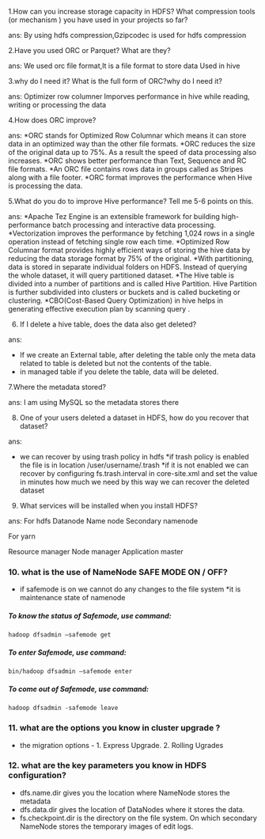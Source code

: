 
1.How can you increase storage capacity in HDFS? What compression tools (or mechanism ) you have used in your projects so far?

ans: By using hdfs compression,Gzipcodec is used for hdfs compression

2.Have you used ORC or Parquet? What are they?

ans: We used orc file format,It is a file format to store data Used in hive

3.why do I need it? What is the full form of ORC?why do I need it?

ans: Optimizer row columner Imporves performance in hive while reading, writing or processing the data

4.How does ORC improve?

ans:
*ORC stands for Optimized Row Columnar which means it can store data in an optimized way than the other file formats. 
*ORC reduces the size of the original data up to 75%. As a result the speed of data processing also increases. 
*ORC shows better performance than Text, Sequence and RC file formats.
*An ORC file contains rows data in groups called as Stripes along with a file footer. 
*ORC format improves the performance when Hive is processing the data.

5.What do you do to improve Hive performance? Tell me 5-6 points on this.

ans: 
*Apache Tez Engine is an extensible framework for building high-performance batch processing and interactive data processing. 
*Vectorization improves the performance by fetching 1,024 rows in a single operation instead of fetching single row each time. 
*Optimized Row Columnar format provides highly efficient ways of storing the hive data by reducing the data storage format by 75% of the original.
*With partitioning, data is stored in separate individual folders on HDFS. Instead of querying the whole dataset, it will query partitioned dataset.
*The Hive table is divided into a number of partitions and is called Hive Partition. Hive Partition is further subdivided into clusters or buckets and is called bucketing or clustering.
*CBO(Cost-Based Query Optimization) in hive helps in generating effective execution plan by scanning query .

6. If I delete a hive table, does the data also get deleted?

ans:
* If we create an External table, after deleting the table only the meta data related to table is deleted but not the contents of the table.
* in managed table if you delete the table, data will be deleted.

7.Where the metadata stored?

ans: I am using MySQL so the metadata stores there

8. One of your users deleted a dataset in HDFS, how do you recover that dataset?

ans: 
* we can recover by using trash policy in hdfs
*if trash policy is enabled the file is in location /user/username/.trash
*if it is not enabled we can recover by configuring fs.trash.interval in core-site.xml and set the value in minutes how much we need by this way we can recover the deleted dataset

9. What services will be installed when you install HDFS?

ans: 
For hdfs 
Datanode 
Name node 
Secondary namenode

For yarn 

Resource manager
Node manager
Application master

### 10. what is the use of NameNode SAFE MODE ON / OFF? 

* if safemode is on we cannot do any changes to the file system
*it is maintenance state of namenode

##### To know the status of Safemode, use command:
`hadoop dfsadmin –safemode get`
##### To enter Safemode, use command:
`bin/hadoop dfsadmin –safemode enter`
##### To come out of Safemode, use command:
`hadoop dfsadmin -safemode leave`

### 11. what are the options you know in cluster upgrade ?

* the migration options - 1. Express Upgrade. 2. Rolling Ugrades

### 12. what are the key parameters you know in HDFS configuration?

* dfs.name.dir  gives you the location where NameNode stores the metadata
* dfs.data.dir  gives the location of DataNodes where it stores the data.
* fs.checkpoint.dir  is the directory on the file system. On which secondary NameNode stores the temporary images of edit logs.